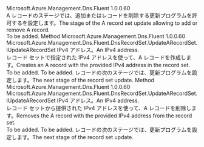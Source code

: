 <Type Name="IWithARecordIPv4Address" FullName="Microsoft.Azure.Management.Dns.Fluent.DnsRecordSet.Update.IWithARecordIPv4Address">
  <TypeSignature Language="C#" Value="public interface IWithARecordIPv4Address" />
  <TypeSignature Language="ILAsm" Value=".class public interface auto ansi abstract IWithARecordIPv4Address" />
  <TypeSignature Language="DocId" Value="T:Microsoft.Azure.Management.Dns.Fluent.DnsRecordSet.Update.IWithARecordIPv4Address" />
  <TypeSignature Language="VB.NET" Value="Public Interface IWithARecordIPv4Address" />
  <TypeSignature Language="F#" Value="type IWithARecordIPv4Address = interface" />
  <AssemblyInfo>
    <AssemblyName>Microsoft.Azure.Management.Dns.Fluent</AssemblyName>
    <AssemblyVersion>1.0.0.60</AssemblyVersion>
  </AssemblyInfo>
  <Interfaces />
  <Docs>
    <summary>
            <span data-ttu-id="89e30-101">A レコードのステージでは、追加またはレコードを削除する更新プログラムを許可するを設定します。</span><span class="sxs-lookup"><span data-stu-id="89e30-101">The stage of the A record set update allowing to add or remove A record.</span></span>
            </summary>
    <remarks>To be added.</remarks>
  </Docs>
  <Members>
    <Member MemberName="WithIPv4Address">
      <MemberSignature Language="C#" Value="public Microsoft.Azure.Management.Dns.Fluent.DnsRecordSet.UpdateARecordSet.IUpdateARecordSet WithIPv4Address (string ipv4Address);" />
      <MemberSignature Language="ILAsm" Value=".method public hidebysig newslot virtual instance class Microsoft.Azure.Management.Dns.Fluent.DnsRecordSet.UpdateARecordSet.IUpdateARecordSet WithIPv4Address(string ipv4Address) cil managed" />
      <MemberSignature Language="DocId" Value="M:Microsoft.Azure.Management.Dns.Fluent.DnsRecordSet.Update.IWithARecordIPv4Address.WithIPv4Address(System.String)" />
      <MemberSignature Language="VB.NET" Value="Public Function WithIPv4Address (ipv4Address As String) As IUpdateARecordSet" />
      <MemberSignature Language="F#" Value="abstract member WithIPv4Address : string -&gt; Microsoft.Azure.Management.Dns.Fluent.DnsRecordSet.UpdateARecordSet.IUpdateARecordSet" Usage="iWithARecordIPv4Address.WithIPv4Address ipv4Address" />
      <MemberType>Method</MemberType>
      <AssemblyInfo>
        <AssemblyName>Microsoft.Azure.Management.Dns.Fluent</AssemblyName>
        <AssemblyVersion>1.0.0.60</AssemblyVersion>
      </AssemblyInfo>
      <ReturnValue>
        <ReturnType>Microsoft.Azure.Management.Dns.Fluent.DnsRecordSet.UpdateARecordSet.IUpdateARecordSet</ReturnType>
      </ReturnValue>
      <Parameters>
        <Parameter Name="ipv4Address" Type="System.String" />
      </Parameters>
      <Docs>
        <param name="ipv4Address"><span data-ttu-id="89e30-102">IPv4 アドレス。</span><span class="sxs-lookup"><span data-stu-id="89e30-102">An IPv4 address.</span></span></param>
        <summary>
            <span data-ttu-id="89e30-103">レコード セットで指定された IPv4 アドレスを使って、A レコードを作成します。</span><span class="sxs-lookup"><span data-stu-id="89e30-103">Creates an A record with the provided IPv4 address in the record set.</span></span>
            </summary>
        <returns>To be added.</returns>
        <remarks>To be added.</remarks>
        <return><span data-ttu-id="89e30-104">レコードの次のステージでは、更新プログラムを設定します。</span><span class="sxs-lookup"><span data-stu-id="89e30-104">The next stage of the record set update.</span></span></return>
      </Docs>
    </Member>
    <Member MemberName="WithoutIPv4Address">
      <MemberSignature Language="C#" Value="public Microsoft.Azure.Management.Dns.Fluent.DnsRecordSet.UpdateARecordSet.IUpdateARecordSet WithoutIPv4Address (string ipv4Address);" />
      <MemberSignature Language="ILAsm" Value=".method public hidebysig newslot virtual instance class Microsoft.Azure.Management.Dns.Fluent.DnsRecordSet.UpdateARecordSet.IUpdateARecordSet WithoutIPv4Address(string ipv4Address) cil managed" />
      <MemberSignature Language="DocId" Value="M:Microsoft.Azure.Management.Dns.Fluent.DnsRecordSet.Update.IWithARecordIPv4Address.WithoutIPv4Address(System.String)" />
      <MemberSignature Language="VB.NET" Value="Public Function WithoutIPv4Address (ipv4Address As String) As IUpdateARecordSet" />
      <MemberSignature Language="F#" Value="abstract member WithoutIPv4Address : string -&gt; Microsoft.Azure.Management.Dns.Fluent.DnsRecordSet.UpdateARecordSet.IUpdateARecordSet" Usage="iWithARecordIPv4Address.WithoutIPv4Address ipv4Address" />
      <MemberType>Method</MemberType>
      <AssemblyInfo>
        <AssemblyName>Microsoft.Azure.Management.Dns.Fluent</AssemblyName>
        <AssemblyVersion>1.0.0.60</AssemblyVersion>
      </AssemblyInfo>
      <ReturnValue>
        <ReturnType>Microsoft.Azure.Management.Dns.Fluent.DnsRecordSet.UpdateARecordSet.IUpdateARecordSet</ReturnType>
      </ReturnValue>
      <Parameters>
        <Parameter Name="ipv4Address" Type="System.String" />
      </Parameters>
      <Docs>
        <param name="ipv4Address"><span data-ttu-id="89e30-105">IPv4 アドレス。</span><span class="sxs-lookup"><span data-stu-id="89e30-105">An IPv4 address.</span></span></param>
        <summary>
            <span data-ttu-id="89e30-106">レコード セットから提供された IPv4 アドレスを使って、A レコードを削除します。</span><span class="sxs-lookup"><span data-stu-id="89e30-106">Removes the A record with the provided IPv4 address from the record set.</span></span>
            </summary>
        <returns>To be added.</returns>
        <remarks>To be added.</remarks>
        <return><span data-ttu-id="89e30-107">レコードの次のステージでは、更新プログラムを設定します。</span><span class="sxs-lookup"><span data-stu-id="89e30-107">The next stage of the record set update.</span></span></return>
      </Docs>
    </Member>
  </Members>
</Type>
